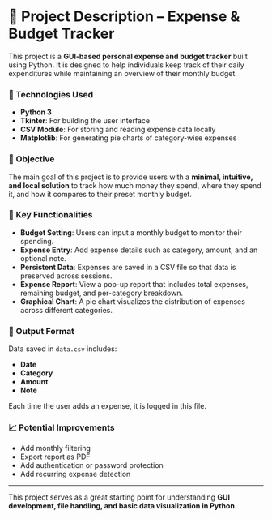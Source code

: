 # 🧾 Project Description – Expense & Budget Tracker

This project is a **GUI-based personal expense and budget tracker** built using Python. It is designed to help individuals keep track of their daily expenditures while maintaining an overview of their monthly budget.

### 🔧 Technologies Used

- **Python 3**
- **Tkinter**: For building the user interface
- **CSV Module**: For storing and reading expense data locally
- **Matplotlib**: For generating pie charts of category-wise expenses

### 🎯 Objective

The main goal of this project is to provide users with a **minimal, intuitive, and local solution** to track how much money they spend, where they spend it, and how it compares to their preset monthly budget.

### 🧠 Key Functionalities

- **Budget Setting**: Users can input a monthly budget to monitor their spending.
- **Expense Entry**: Add expense details such as category, amount, and an optional note.
- **Persistent Data**: Expenses are saved in a CSV file so that data is preserved across sessions.
- **Expense Report**: View a pop-up report that includes total expenses, remaining budget, and per-category breakdown.
- **Graphical Chart**: A pie chart visualizes the distribution of expenses across different categories.

### 📝 Output Format

Data saved in `data.csv` includes:

- **Date**
- **Category**
- **Amount**
- **Note**

Each time the user adds an expense, it is logged in this file.

### 📈 Potential Improvements

- Add monthly filtering
- Export report as PDF
- Add authentication or password protection
- Add recurring expense detection

---

This project serves as a great starting point for understanding **GUI development, file handling, and basic data visualization in Python**.
